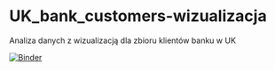 # UK_bank_customers-wizualizacja
Analiza danych z wizualizacją dla zbioru klientów banku w UK


[![Binder](https://mybinder.org/badge_logo.svg)](https://mybinder.org/v2/gh/kcisowska/UK_bank_customers-wizualizacja/main?filepath=UK_bank_customers.ipynb)
